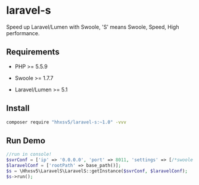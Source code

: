 # laravel-s
Speed up Laravel/Lumen with Swoole, 'S' means Swoole, Speed, High performance.

## Requirements

- PHP >= 5.5.9

- Swoole >= 1.7.7

- Laravel/Lumen >= 5.1

## Install

```Bash
composer require "hhxsv5/laravel-s:~1.0" -vvv
```

## Run Demo

```PHP
//run in console!
$svrConf = ['ip' => '0.0.0.0', 'port' => 8011, 'settings' => [/*swoole settings*/]];
$laravelConf = ['rootPath' => base_path()];
$s = \Hhxsv5\LaravelS\LaravelS::getInstance($svrConf, $laravelConf);
$s->run();
```